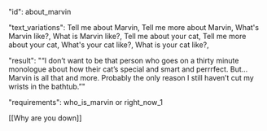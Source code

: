 "id": about_marvin

"text_variations":
Tell me about Marvin, Tell me more about Marvin, What's  Marvin like?, What is Marvin like?, Tell me about your cat, Tell me more about your cat, What's your cat like?, What is your cat like?,

"result":
"“I don’t want to be that person who goes on a thirty minute monologue about how their cat’s special and smart and perrrfect. But… Marvin is all that and more. Probably the only reason I still haven’t cut my wrists in the bathtub.”"

"requirements":  who_is_marvin or right_now_1

[[Why are you down]]

